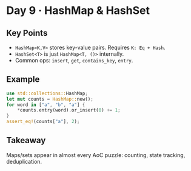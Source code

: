 # Day 9 · HashMap & HashSet

## Key Points
- `HashMap<K,V>` stores key-value pairs. Requires `K: Eq + Hash`.
- `HashSet<T>` is just `HashMap<T, ()>` internally.
- Common ops: `insert`, `get`, `contains_key`, `entry`.

## Example
```rust
use std::collections::HashMap;
let mut counts = HashMap::new();
for word in ["a", "b", "a"] {
    *counts.entry(word).or_insert(0) += 1;
}
assert_eq!(counts["a"], 2);
```

## Takeaway
Maps/sets appear in almost every AoC puzzle: counting, state tracking, deduplication.
